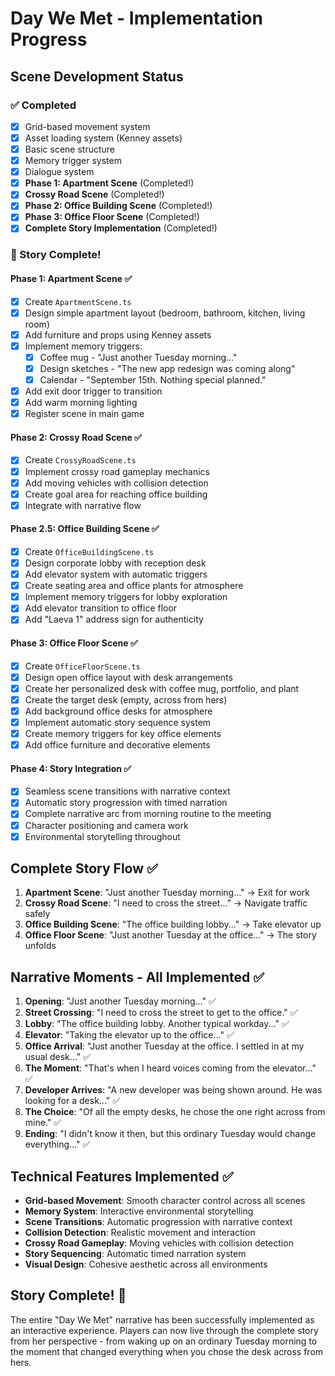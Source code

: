 # Day We Met - Implementation Progress

## Scene Development Status

### ✅ Completed
- [x] Grid-based movement system
- [x] Asset loading system (Kenney assets)
- [x] Basic scene structure
- [x] Memory trigger system
- [x] Dialogue system
- [x] **Phase 1: Apartment Scene** (Completed!)
- [x] **Crossy Road Scene** (Completed!)
- [x] **Phase 2: Office Building Scene** (Completed!)
- [x] **Phase 3: Office Floor Scene** (Completed!)
- [x] **Complete Story Implementation** (Completed!)

### 🎉 Story Complete!

#### Phase 1: Apartment Scene ✅
- [x] Create `ApartmentScene.ts`
- [x] Design simple apartment layout (bedroom, bathroom, kitchen, living room)
- [x] Add furniture and props using Kenney assets
- [x] Implement memory triggers:
  - [x] Coffee mug - "Just another Tuesday morning..."
  - [x] Design sketches - "The new app redesign was coming along"
  - [x] Calendar - "September 15th. Nothing special planned."
- [x] Add exit door trigger to transition
- [x] Add warm morning lighting
- [x] Register scene in main game

#### Phase 2: Crossy Road Scene ✅
- [x] Create `CrossyRoadScene.ts`
- [x] Implement crossy road gameplay mechanics
- [x] Add moving vehicles with collision detection
- [x] Create goal area for reaching office building
- [x] Integrate with narrative flow

#### Phase 2.5: Office Building Scene ✅
- [x] Create `OfficeBuildingScene.ts`
- [x] Design corporate lobby with reception desk
- [x] Add elevator system with automatic triggers
- [x] Create seating area and office plants for atmosphere
- [x] Implement memory triggers for lobby exploration
- [x] Add elevator transition to office floor
- [x] Add "Laeva 1" address sign for authenticity

#### Phase 3: Office Floor Scene ✅
- [x] Create `OfficeFloorScene.ts`
- [x] Design open office layout with desk arrangements
- [x] Create her personalized desk with coffee mug, portfolio, and plant
- [x] Create the target desk (empty, across from hers)
- [x] Add background office desks for atmosphere
- [x] Implement automatic story sequence system
- [x] Create memory triggers for key office elements
- [x] Add office furniture and decorative elements

#### Phase 4: Story Integration ✅
- [x] Seamless scene transitions with narrative context
- [x] Automatic story progression with timed narration
- [x] Complete narrative arc from morning routine to the meeting
- [x] Character positioning and camera work
- [x] Environmental storytelling throughout

## Complete Story Flow ✅
1. **Apartment Scene**: "Just another Tuesday morning..." → Exit for work
2. **Crossy Road Scene**: "I need to cross the street..." → Navigate traffic safely
3. **Office Building Scene**: "The office building lobby..." → Take elevator up
4. **Office Floor Scene**: "Just another Tuesday at the office..." → The story unfolds

## Narrative Moments - All Implemented ✅
1. **Opening**: "Just another Tuesday morning..." ✅
2. **Street Crossing**: "I need to cross the street to get to the office." ✅
3. **Lobby**: "The office building lobby. Another typical workday..." ✅
4. **Elevator**: "Taking the elevator up to the office..." ✅
5. **Office Arrival**: "Just another Tuesday at the office. I settled in at my usual desk..." ✅
6. **The Moment**: "That's when I heard voices coming from the elevator..." ✅
7. **Developer Arrives**: "A new developer was being shown around. He was looking for a desk..." ✅
8. **The Choice**: "Of all the empty desks, he chose the one right across from mine." ✅
9. **Ending**: "I didn't know it then, but this ordinary Tuesday would change everything..." ✅

## Technical Features Implemented ✅
- **Grid-based Movement**: Smooth character control across all scenes
- **Memory System**: Interactive environmental storytelling
- **Scene Transitions**: Automatic progression with narrative context
- **Collision Detection**: Realistic movement and interaction
- **Crossy Road Gameplay**: Moving vehicles with collision detection
- **Story Sequencing**: Automatic timed narration system
- **Visual Design**: Cohesive aesthetic across all environments

## Story Complete! 🎉
The entire "Day We Met" narrative has been successfully implemented as an interactive experience. Players can now live through the complete story from her perspective - from waking up on an ordinary Tuesday morning to the moment that changed everything when you chose the desk across from hers. 